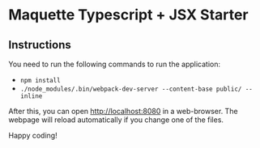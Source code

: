 # Maquette Typescript + JSX Starter

## Instructions

You need to run the following commands to run the application:

 - `npm install`
 - `./node_modules/.bin/webpack-dev-server --content-base public/ --inline`
 
After this, you can open [http://localhost:8080](http://localhost:8080) in a web-browser. The webpage will reload automatically if you change one of the files.

Happy coding!
